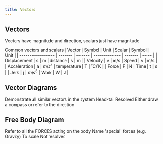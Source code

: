 ```yaml
---
title: Vectors
---
```


## Vectors
Vectors have magnitude and direction, scalars just have magnitude

Common vectors and scalars
| Vector             | Symbol  | Unit    | Scalar         | Symbol  | Unit  |
| ------------------ | ------- | ------- | -------------- | ------- | ----- |
| Displacement | s | m   | distance | s | m |
| Velocity           | v       | m/s     | Speed          | v       | m/s   |
| Acceleration       | a       | $m/s^2$ | temperature    | T       | ˚C\˚K |
| Force              | F       | N       | Time           | t       | s     |
| Jerk                   |   j      |   $m/s^3$      |     Work           |    W     |   J    |
## Vector Diagrams
Demonstrate all similar vectors in the system
Head-tail
	Resolved
Either draw a compass or refer to the direction
## Free Body Diagram
Refer to all the FORCES acting on the body
	Name 'special' forces (e.g. Gravity)
	To scale
	Not resolved